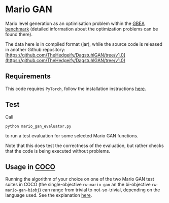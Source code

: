 # Mario GAN
Mario level generation as an optimisation problem within the 
[GBEA benchmark](http://www.gm.fh-koeln.de/~naujoks/gbea/gamesbench_doc.html#mariogan) 
(detailed information about the optimization problems can be found there).

The data here is in compiled format (jar), while the source code is released in another 
Github repository: 
[https://github.com/TheHedgeify/DagstuhlGAN/tree/v1.0](https://github.com/TheHedgeify/DagstuhlGAN/tree/v1.0)

## Requirements

This code requires `PyTorch`, follow the installation instructions [here](https://pytorch.org/).

## Test

Call
````
python mario_gan_evaluator.py 
````

to run a test evaluation for some selected Mario GAN functions.

Note that this does test the correctness of the evaluation, but rather checks that the 
code is being executed without problems.

## Usage in [COCO](https://github.com/ttusar/coco/tree/gbea)

Running the algorithm of your choice on one of the two Mario GAN test suites in COCO 
(the single-objective `rw-mario-gan` an the bi-objective `rw-mario-gan-biobj`) can range 
from trivial to not-so-trivial, depending on the language used. See the explanation 
[here](https://github.com/ttusar/coco/tree/gbea/code-experiments/rw-problems/GBEA.md).